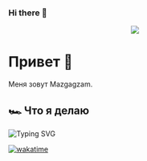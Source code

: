 ### Hi there 👋

<p align="center">
<img src="https://github-readme-stats.vercel.app/api?username=Mazgagzam&show_icons=true&&theme=tokyonight" />
</p>

# Привет 👋

Меня зовут Mazgagzam.

## 🏎 Что я делаю
![Typing SVG](https://readme-typing-svg.herokuapp.com/?lines=Machine+Learning+Engineer;Deep+Learning+Enthusiast;Python+Developer&center=true&width=500&height=50)



[![wakatime](https://wakatime.com/badge/user/018e4238-1c60-41c8-82e8-2438628f7a3b.svg)](https://wakatime.com/@018e4238-1c60-41c8-82e8-2438628f7a3b)
<!--
**Mazgagzam/Mazgagzam** is a ✨ _special_ ✨ repository because its `README.md` (this file) appears on your GitHub profile.

Here are some ideas to get you started:

- 🔭 I’m currently working on ...
- 🌱 I’m currently learning ...
- 👯 I’m looking to collaborate on ...
- 🤔 I’m looking for help with ...
- 💬 Ask me about ...
- 📫 How to reach me: ...
- 😄 Pronouns: ...
- ⚡ Fun fact: ...
-->

